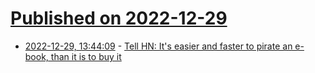 # [Published on 2022-12-29](index.md)

* [2022-12-29, 13:44:09](https://news.ycombinator.com/item?id=34172506) - [Tell HN: It's easier and faster to pirate an e-book, than it is to buy it](https://news.ycombinator.com/item?id=34172506)
